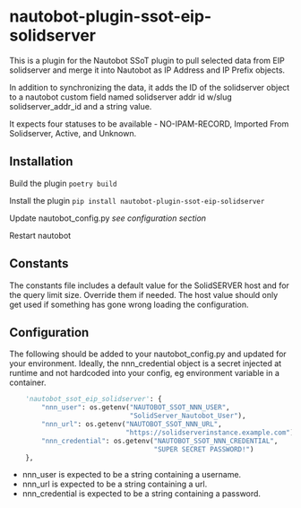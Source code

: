 # nautobot-plugin-ssot-eip-solidserver

This is a plugin for the Nautobot SSoT plugin to pull selected data from EIP solidserver and merge it into Nautobot as IP Address and IP Prefix objects.

In addition to synchronizing the data, it adds the ID of the solidserver object to a nautobot custom field named solidserver addr id w/slug solidserver_addr_id and a string value.

It expects four statuses to be available - NO-IPAM-RECORD, Imported From Solidserver, Active, and Unknown.

## Installation

Build the plugin
    ```poetry build```

Install the plugin
    ```pip install nautobot-plugin-ssot-eip-solidserver```

Update nautobot_config.py
    *see configuration section*

Restart nautobot

## Constants

The constants file includes a default value for the SolidSERVER host and for the query limit size.  Override them if needed.  The host value should only get used if something has gone wrong loading the configuration.

## Configuration

The following should be added to your nautobot_config.py and updated for your environment.  Ideally, the nnn_credential object is a secret injected at runtime and not hardcoded into your config, eg environment variable in a container.

``` python
    'nautobot_ssot_eip_solidserver': {
        "nnn_user": os.getenv("NAUTOBOT_SSOT_NNN_USER",
                              "SolidServer_Nautobot_User"),
        "nnn_url": os.getenv("NAUTOBOT_SSOT_NNN_URL",
                             "https://solidserverinstance.example.com"),
        "nnn_credential": os.getenv("NAUTOBOT_SSOT_NNN_CREDENTIAL",
                                    "SUPER SECRET PASSWORD!")
    },
```

- nnn_user is expected to be a string containing a username.
- nnn_url is expected to be a string containing a url.
- nnn_credential is expected to be a string containing a password.
